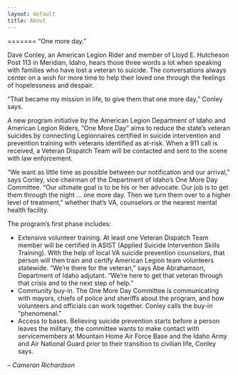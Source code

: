 ```yaml
---
layout: default
title: About
---
```


=======
“One more day.”

Dave Conley, an American Legion Rider and member of Lloyd E. Hutcheson Post 113 in Meridian, Idaho, hears those three words a lot when speaking with families who have lost a veteran to suicide. The conversations always center on a wish for more time to help their loved one through the feelings of hopelessness and despair. 

“That became my mission in life, to give them that one more day,” Conley says.

A new program initiative by the American Legion Department of Idaho and American Legion Riders, “One More Day” aims to reduce the state’s veteran suicides by connecting Legionnaires certified in suicide intervention and prevention training with veterans identified as at-risk. When a 911 call is received, a Veteran Dispatch Team will be
contacted and sent to the scene with law enforcement. 

“We want as little time as possible between our notification and our arrival,” says Conley, vice chairman of the Department of Idaho’s One More Day Committee. “Our ultimate goal is to be his or her advocate. Our job is to get them through the night ... one more day. Then we turn them over to a higher level of treatment,” whether that’s VA,
counselors or the nearest mental health facility.

The program’s first phase includes:  
* Extensive volunteer training. At least one Veteran Dispatch Team member will be certified in ASIST (Applied Suicide Intervention Skills Training). With the help of local VA suicide prevention counselors, that person will then train and certify American Legion team volunteers statewide. “We’re there for the veteran,” says Abe Abrahamson, Department of Idaho adjutant. “We’re here to get that veteran through that crisis and to the next step of help.”
* Community buy-in. The One More Day Committee is communicating with mayors, chiefs of police and sheriffs about the program, and how volunteers and officials can work together. Conley calls the buy-in “phenomenal.”
* Access to bases. Believing suicide prevention starts before a person leaves the military, the committee wants to make contact with servicemembers at Mountain Home Air Force Base and the Idaho Army and Air National Guard prior to their transition to civilian life, Conley says.

*– Cameran Richardson*
